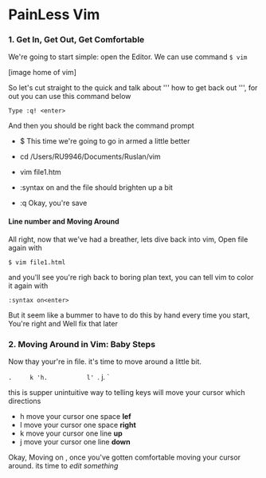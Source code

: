 # PainLess Vim
### 1. Get In, Get Out, Get Comfortable

We're going to start simple: open the Editor. We can use command 
`$ vim`

[image home of vim]

So let's cut straight to the quick and talk about ''' how to get back out ''', for out you can use this command below 

` Type :q! <enter> `

And then you should be right back the command prompt

- $
    This time we're going to go in armed a little better
    
- cd /Users/RU9946/Documents/Ruslan/vim
- vim file1.htm
- :syntax on<enter>
  and the file should brighten up a bit 
- :q <enter>
  Okay, you're save

#### Line number and Moving Around

All right, now that we've had a breather, lets dive back into vim, Open file again with 

`$ vim file1.html`

and you'll see you're righ back to boring plan text, you can tell vim to color it again with 

`:syntax on<enter>`

But it seem like a bummer to have to do this by hand every time you start, You're right and Well fix that later 

### 2. Moving Around in Vim: Baby Steps

Now thay your're in file. it's time to move around a little bit.

`.     k
'h.           l'
`.     j.       `

this is supper unintuitive way to telling keys will move your cursor which directions 

- h move your cursor one space **lef**
- l move your cursor one space **right**
- k move your cursor one line **up**
- j move your cursor one line **down**

Okay, Moving on , once you've gotten comfortable moving your cursor around. its time to *edit something* 